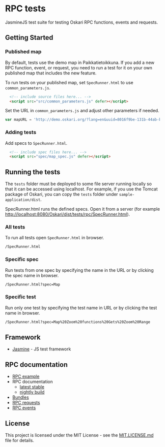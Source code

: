 # RPC tests

JasmineJS test suite for testing Oskari RPC functions, events and requests.

## Getting Started

### Published map

By default, tests use the demo map in Paikkatietoikkuna. If you add a new RPC function, event, or request, you need to run a test for it on your own published map that includes the new feature.

To run tests on your published map, set `SpecRunner.html` to use `common_parameters.js`.

``` html
  <!-- include source files here... -->
  <script src="src/common_parameters.js" defer></script>
```

Set the URL in `common_parameters.js` and adjust other parameters if needed.

``` javascript
var mapURL = 'http://demo.oskari.org/?lang=en&uuid=8016f9be-131b-44ab-bcee-5055628dbd42'
```

### Adding tests

Add specs to `SpecRunner.html`.

``` html
  <!-- include spec files here... -->
  <script src="spec/map_spec.js" defer></script>
```

## Running the tests

The `tests` folder must be deployed to some file server running locally so that it can be accessed using localhost. For example, if you use the Tomcat package of Oskari, you can copy the `tests` folder under `sample-application/dist`.

SpecRunner.html runs the defined specs. Open it from a server (for example [http://localhost:8080/Oskari/dist/tests/rpc/SpecRunner.html](http://localhost:8080/Oskari/dist/tests/rpc/SpecRunner.html)).

### All tests

To run all tests open `SpecRunner.html` in browser.

``` bash
/SpecRunner.html
```

### Specific spec

Run tests from one spec by specifying the name in the URL or by clicking the spec name in browser.

``` bash
/SpecRunner.html?spec=Map
```

### Specific test

Run only one test by specifying the test name in URL or by clicking the test name in browser.

``` bash
/SpecRunner.html?spec=Map%20Zoom%20functions%20Gets%20Zoom%20Range
```

## Framework

* [Jasmine](https://jasmine.github.io/) - JS test framework

## RPC documentation

* [RPC example](https://www.oskari.org/examples/rpc-api/)
* RPC documentation
    * [latest stable](https://www.oskari.org/documentation/api/bundles/latest/RPC)
    * [nightly build](https://www.oskari.org/documentation/api/bundles/unreleased/RPC)
* [Bundles](https://www.oskari.org/documentation/api/bundles)
* [RPC requests](https://www.oskari.org/documentation/api/requests)
* [RPC events](https://www.oskari.org/documentation/api/events)

## License

This project is licensed under the MIT License - see the [MIT.LICENSE.md](MIT.LICENSE.md) file for details.
